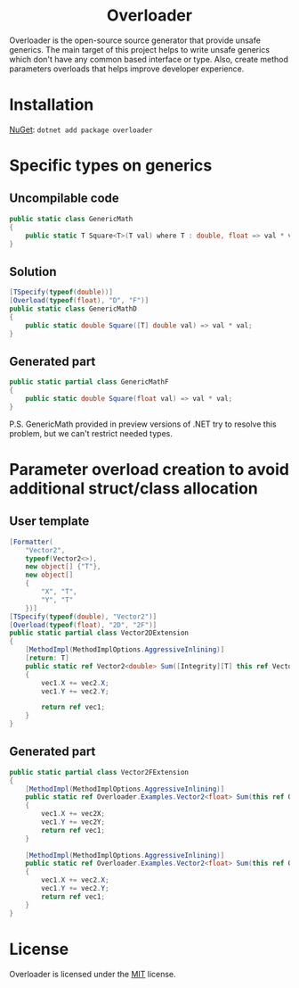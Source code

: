 <h1 align="center">Overloader</h1>

Overloader is the open-source source generator that provide unsafe generics.
The main target of this project helps to write unsafe generics which don't have any common based interface or type.
Also, create method parameters overloads that helps improve developer experience.

# Installation

[NuGet](https://www.nuget.org/packages/Overloader/): `dotnet add package overloader`

# Specific types on generics

## Uncompilable code

```csharp
public static class GenericMath
{
	public static T Square<T>(T val) where T : double, float => val * val;
}
```

## Solution

```csharp
[TSpecify(typeof(double))]
[Overload(typeof(float), "D", "F")]
public static class GenericMathD
{
	public static double Square([T] double val) => val * val;
}
```

## Generated part

```csharp
public static partial class GenericMathF
{
	public static double Square(float val) => val * val;
}
```

P.S. GenericMath provided in preview versions of .NET try to resolve this problem, but we can't restrict needed types.

# Parameter overload creation to avoid additional struct/class allocation

## User template

```csharp
[Formatter(
	"Vector2",
	typeof(Vector2<>),
	new object[] {"T"},
	new object[]
	{
		"X", "T",
		"Y", "T"
	})]
[TSpecify(typeof(double), "Vector2")]
[Overload(typeof(float), "2D", "2F")]
public static partial class Vector2DExtension
{
	[MethodImpl(MethodImplOptions.AggressiveInlining)]
	[return: T]
	public static ref Vector2<double> Sum([Integrity][T] this ref Vector2<double> vec1, [T] in Vector2<double> vec2)
	{
		vec1.X += vec2.X;
		vec1.Y += vec2.Y;

		return ref vec1;
	}
}
```

## Generated part

```csharp
public static partial class Vector2FExtension
{
	[MethodImpl(MethodImplOptions.AggressiveInlining)]
	public static ref Overloader.Examples.Vector2<float> Sum(this ref Overloader.Examples.Vector2<float> vec1, float vec2X, float vec2Y)
	{
		vec1.X += vec2X;
		vec1.Y += vec2Y;
		return ref vec1;
	}
	
	[MethodImpl(MethodImplOptions.AggressiveInlining)]
	public static ref Overloader.Examples.Vector2<float> Sum(this ref Overloader.Examples.Vector2<float> vec1, in Overloader.Examples.Vector2<float> vec2)
	{
		vec1.X += vec2.X;
		vec1.Y += vec2.Y;
		return ref vec1;
	}
}
```

# License

Overloader is licensed under the [MIT](./LICENSE) license.
